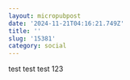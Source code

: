 ```yaml
---
layout: micropubpost
date: '2024-11-21T04:16:21.749Z'
title: ''
slug: '15381'
category: social
---
```

test test test 123
